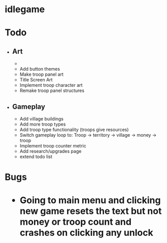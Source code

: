 # idlegame


<h1>Todo</h1>
<ul>
    <li><h2>Art</h2>
        <ul>
            <li></li> 
            <li>Add button themes</li>
            <li>Make troop panel art</li>
            <li>Title Screen Art</li>
            <li>Implement troop character art</li>
            <li>Remake troop panel structures</li>
        </ul>
    </li>
    <li><h2>Gameplay</h2>
        <ul>
            <li>Add village buildings</li>
            <li>Add more troop types</li>
            <li>Add troop type functionality (troops give resources)</li>
            <li>Switch gameplay loop to: Troop -> territory -> village -> money -> troop</li>
            <li>Implement troop counter metric</li>
            <li>Add research/upgrades page</li>
            <li>extend todo list</li>
        </ul>
    </li>
</ul>
<h1> Bugs <h1>
<ul>
    <li>Going to main menu and clicking new game resets the text but not money or troop count and crashes on clicking any unlock</li>
</ul>

